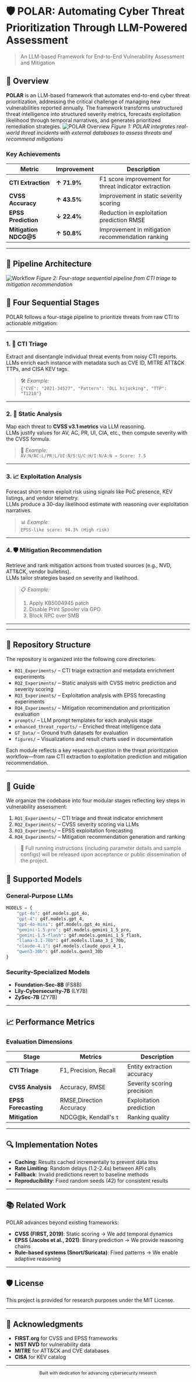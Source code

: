 # 🛡️ POLAR: Automating Cyber Threat Prioritization Through LLM-Powered Assessment

> An LLM-based Framework for End-to-End Vulnerability Assessment and Mitigation
## 🎯 Overview

**POLAR** is an LLM-based framework that automates end-to-end cyber threat prioritization, addressing the critical challenge of managing new vulnerabilities reported annually. The framework transforms unstructured threat intelligence into structured severity metrics, forecasts exploitation likelihood through temporal narratives, and generates prioritized remediation strategies.
![POLAR Overview](figures/Overview%20of%20POLAR%20.png)
*Figure 1: POLAR integrates real-world threat incidents with external databases to assess threats and recommend mitigations*


### Key Achievements
| Metric | Improvement | Description |
|--------|-------------|-------------|
| **CTI Extraction** | **↑ 71.9%** | F1 score improvement for threat indicator extraction |
| **CVSS Accuracy** | **↑ 43.5%** | Improvement in static severity scoring |
| **EPSS Prediction** | **↓ 22.4%** | Reduction in exploitation prediction RMSE |
| **Mitigation NDCG@5** | **↑ 50.8%** | Improvement in mitigation recommendation ranking |

---

## 🔧 Pipeline Architecture
![Workflow](figures/workflow.png)
*Figure 2: Four-stage sequential pipeline from CTI triage to mitigation recommendation*

## 🔁 Four Sequential Stages

POLAR follows a four-stage pipeline to prioritize threats from raw CTI to actionable mitigation:

---

### 1. 🧩 CTI Triage

Extract and disentangle individual threat events from noisy CTI reports.  
LLMs enrich each instance with metadata such as CVE ID, MITRE ATT&CK TTPs, and CISA KEV tags.

> 🛠️ *Example:*  
> `{"CVE": "2021-34527", "Pattern": "DLL hijacking", "TTP": "T1210"}`

---

### 2. 📐 Static Analysis

Map each threat to **CVSS v3.1 metrics** via LLM reasoning.  
LLMs justify values for AV, AC, PR, UI, CIA, etc., then compute severity with the CVSS formula.

> 🧮 *Example:*  
> `AV:N/AC:L/PR:L/UI:N/S:U/C:H/I:N/A:N → Score: 7.5`

---

### 3. 📈 Exploitation Analysis

Forecast short-term exploit risk using signals like PoC presence, KEV listings, and vendor telemetry.  
LLMs produce a 30-day likelihood estimate with reasoning over exploitation narratives.

> 📊 *Example:*  
> `EPSS-like score: 94.3% (High risk)`

---

### 4. 🛡️ Mitigation Recommendation

Retrieve and rank mitigation actions from trusted sources (e.g., NVD, ATT&CK, vendor bulletins).  
LLMs tailor strategies based on severity and likelihood.

> 📋 *Example:*  
> 1. Apply KB5004945 patch  
> 2. Disable Print Spooler via GPO  
> 3. Block RPC over SMB

---

---

## 📁 Repository Structure

The repository is organized into the following core directories:

* `RQ1_Experiments/` – CTI triage extraction and metadata enrichment experiments
* `RQ2_Experiments/` – Static analysis with CVSS metric prediction and severity scoring  
* `RQ3_Experiments/` – Exploitation analysis with EPSS forecasting experiments
* `RQ4_Experiments/` – Mitigation recommendation and prioritization evaluation
* `prompts/` – LLM prompt templates for each analysis stage
* `enhanced_threat_reports/` – Enriched threat intelligence data
* `GT_Data/` – Ground truth datasets for evaluation
* `figures/` – Visualizations and result charts used in documentation

Each module reflects a key research question in the threat prioritization workflow—from raw CTI extraction to exploitation prediction and mitigation recommendation.

---

## 🚀 Guide

We organize the codebase into four modular stages reflecting key steps in vulnerability assessment:

1. `RQ1_Experiments/` – CTI triage and threat indicator enrichment  
2. `RQ2_Experiments/` – CVSS severity scoring via LLMs  
3. `RQ3_Experiments/` – EPSS exploitation forecasting  
4. `RQ4_Experiments/` – Mitigation recommendation generation and ranking  

> 📌 Full running instructions (including parameter details and sample configs) will be released upon acceptance or public dissemination of the project.


## 🤖 Supported Models

### General-Purpose LLMs
```python
MODELS = {
    "gpt-4o": g4f.models.gpt_4o,
    "gpt-4": g4f.models.gpt_4,
    "gpt-4o-mini": g4f.models.gpt_4o_mini,
    "gemini-1.5-pro": g4f.models.gemini_1_5_pro,
    "gemini-1.5-flash": g4f.models.gemini_1_5_flash,
    "llama-3.1-70b": g4f.models.llama_3_1_70b,
    "claude-4.1": g4f.models.claude_opus_4_1,
    "qwen3-30b": g4f.models.qwen3_30b
}
```

### Security-Specialized Models
- **Foundation-Sec-8B** (FS8B)
- **Lily-Cybersecurity-7B** (LY7B)
- **ZySec-7B** (ZY7B)

---


## 📈 Performance Metrics

### Evaluation Dimensions

| Stage | Metrics | Description |
|-------|---------|-------------|
| **CTI Triage** | F1, Precision, Recall | Entity extraction accuracy |
| **CVSS Analysis** | Accuracy, RMSE| Severity scoring precision |
| **EPSS Forecasting** | RMSE,Direction Accuracy | Exploitation prediction |
| **Mitigation** | NDCG@k, Kendall's τ | Ranking quality |


---

## 🔍 Implementation Notes

- **Caching**: Results cached incrementally to prevent data loss
- **Rate Limiting**: Random delays (1.2-2.4s) between API calls
- **Fallback**: Invalid predictions revert to baseline methods
- **Reproducibility**: Fixed random seeds (42) for consistent results

---

## 📚 Related Work

POLAR advances beyond existing frameworks:
- **CVSS (FIRST, 2019)**: Static scoring → We add temporal dynamics
- **EPSS (Jacobs et al., 2021)**: Binary prediction → We provide reasoning chains
- **Rule-based systems (Snort/Suricata)**: Fixed patterns → We enable adaptive reasoning

---

## 🛡️ License

This project is provided for research purposes under the MIT License.

---

## 🙏 Acknowledgments

- **FIRST.org** for CVSS and EPSS frameworks
- **NIST NVD** for vulnerability data
- **MITRE** for ATT&CK and CVE databases
- **CISA** for KEV catalog

---

<div align="center">
  <sub>Built with dedication for advancing cybersecurity research</sub>
</div>